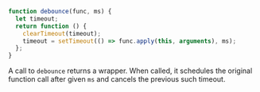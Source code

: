 ```js demo
function debounce(func, ms) {
  let timeout;
  return function () {
    clearTimeout(timeout);
    timeout = setTimeout(() => func.apply(this, arguments), ms);
  };
}
```

A call to `debounce` returns a wrapper. When called, it schedules the original function call after given `ms` and cancels the previous such timeout.
